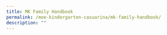 ```yaml
---
title: MK Family Handbook
permalink: /moe-kindergarten-casuarina/mk-family-handbook/
description: ""
---
```

